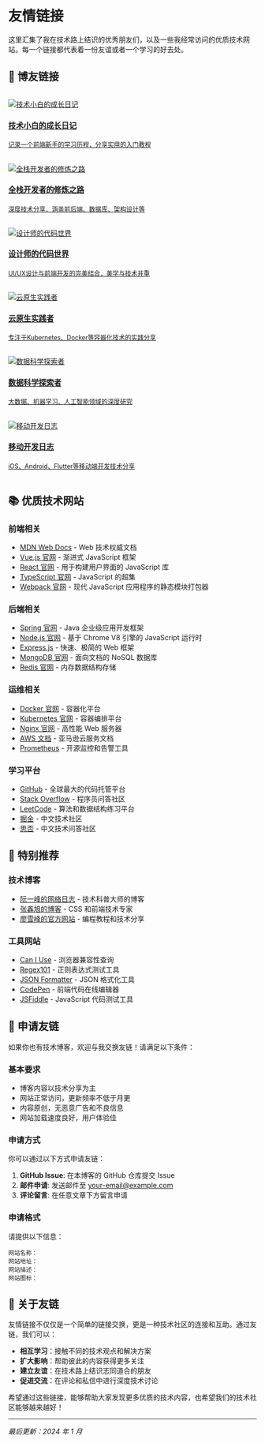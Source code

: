 # 友情链接

这里汇集了我在技术路上结识的优秀朋友们，以及一些我经常访问的优质技术网站。每一个链接都代表着一份友谊或者一个学习的好去处。

## 🤝 博友链接

<div class="friends-grid">
  <a href="https://example-friend1.com" class="friend-link" target="_blank">
    <img src="/images/friends/friend1.jpg" alt="技术小白的成长日记">
    <div class="info">
      <h4>技术小白的成长日记</h4>
      <p>记录一个前端新手的学习历程，分享实用的入门教程</p>
    </div>
  </a>
  
  <a href="https://example-friend2.com" class="friend-link" target="_blank">
    <img src="/images/friends/friend2.jpg" alt="全栈开发者的修炼之路">
    <div class="info">
      <h4>全栈开发者的修炼之路</h4>
      <p>深度技术分享，涵盖前后端、数据库、架构设计等</p>
    </div>
  </a>
  
  <a href="https://example-friend3.com" class="friend-link" target="_blank">
    <img src="/images/friends/friend3.jpg" alt="设计师的代码世界">
    <div class="info">
      <h4>设计师的代码世界</h4>
      <p>UI/UX设计与前端开发的完美结合，美学与技术并重</p>
    </div>
  </a>
  
  <a href="https://example-friend4.com" class="friend-link" target="_blank">
    <img src="/images/friends/friend4.jpg" alt="云原生实践者">
    <div class="info">
      <h4>云原生实践者</h4>
      <p>专注于Kubernetes、Docker等容器化技术的实践分享</p>
    </div>
  </a>
  
  <a href="https://example-friend5.com" class="friend-link" target="_blank">
    <img src="/images/friends/friend5.jpg" alt="数据科学探索者">
    <div class="info">
      <h4>数据科学探索者</h4>
      <p>大数据、机器学习、人工智能领域的深度研究</p>
    </div>
  </a>
  
  <a href="https://example-friend6.com" class="friend-link" target="_blank">
    <img src="/images/friends/friend6.jpg" alt="移动开发日志">
    <div class="info">
      <h4>移动开发日志</h4>
      <p>iOS、Android、Flutter等移动端开发技术分享</p>
    </div>
  </a>
</div>

## 📚 优质技术网站

### 前端相关

- [MDN Web Docs](https://developer.mozilla.org/) - Web 技术权威文档
- [Vue.js 官网](https://vuejs.org/) - 渐进式 JavaScript 框架
- [React 官网](https://reactjs.org/) - 用于构建用户界面的 JavaScript 库
- [TypeScript 官网](https://www.typescriptlang.org/) - JavaScript 的超集
- [Webpack 官网](https://webpack.js.org/) - 现代 JavaScript 应用程序的静态模块打包器

### 后端相关

- [Spring 官网](https://spring.io/) - Java 企业级应用开发框架
- [Node.js 官网](https://nodejs.org/) - 基于 Chrome V8 引擎的 JavaScript 运行时
- [Express.js](https://expressjs.com/) - 快速、极简的 Web 框架
- [MongoDB 官网](https://www.mongodb.com/) - 面向文档的 NoSQL 数据库
- [Redis 官网](https://redis.io/) - 内存数据结构存储

### 运维相关

- [Docker 官网](https://www.docker.com/) - 容器化平台
- [Kubernetes 官网](https://kubernetes.io/) - 容器编排平台
- [Nginx 官网](https://nginx.org/) - 高性能 Web 服务器
- [AWS 文档](https://docs.aws.amazon.com/) - 亚马逊云服务文档
- [Prometheus](https://prometheus.io/) - 开源监控和告警工具

### 学习平台

- [GitHub](https://github.com/) - 全球最大的代码托管平台
- [Stack Overflow](https://stackoverflow.com/) - 程序员问答社区
- [LeetCode](https://leetcode.com/) - 算法和数据结构练习平台
- [掘金](https://juejin.cn/) - 中文技术社区
- [思否](https://segmentfault.com/) - 中文技术问答社区

## 🌟 特别推荐

### 技术博客

- [阮一峰的网络日志](https://www.ruanyifeng.com/blog/) - 技术科普大师的博客
- [张鑫旭的博客](https://www.zhangxinxu.com/) - CSS 和前端技术专家
- [廖雪峰的官方网站](https://www.liaoxuefeng.com/) - 编程教程和技术分享

### 工具网站

- [Can I Use](https://caniuse.com/) - 浏览器兼容性查询
- [Regex101](https://regex101.com/) - 正则表达式测试工具
- [JSON Formatter](https://jsonformatter.curiousconcept.com/) - JSON 格式化工具
- [CodePen](https://codepen.io/) - 前端代码在线编辑器
- [JSFiddle](https://jsfiddle.net/) - JavaScript 代码测试工具

## 📝 申请友链

如果你也有技术博客，欢迎与我交换友链！请满足以下条件：

### 基本要求

- 博客内容以技术分享为主
- 网站正常访问，更新频率不低于月更
- 内容原创，无恶意广告和不良信息
- 网站加载速度良好，用户体验佳

### 申请方式

你可以通过以下方式申请友链：

1. **GitHub Issue**: 在本博客的 GitHub 仓库提交 Issue
2. **邮件申请**: 发送邮件至 your-email@example.com
3. **评论留言**: 在任意文章下方留言申请

### 申请格式

请提供以下信息：

```
网站名称：
网站地址：
网站描述：
网站图标：
```

## 💭 关于友链

友情链接不仅仅是一个简单的链接交换，更是一种技术社区的连接和互助。通过友链，我们可以：

- **相互学习**：接触不同的技术观点和解决方案
- **扩大影响**：帮助彼此的内容获得更多关注
- **建立友谊**：在技术路上结识志同道合的朋友
- **促进交流**：在评论和私信中进行深度技术讨论

希望通过这些链接，能够帮助大家发现更多优质的技术内容，也希望我们的技术社区能够越来越好！

---

_最后更新：2024 年 1 月_

<style>
.friends-grid {
  display: grid;
  grid-template-columns: repeat(auto-fit, minmax(300px, 1fr));
  gap: 16px;
  margin: 2rem 0;
}

@media (max-width: 768px) {
  .friends-grid {
    grid-template-columns: 1fr;
  }
}

.friend-link .info h4 {
  color: var(--vp-c-text-1);
  font-size: 1.1em;
  font-weight: 600;
}

.friend-link .info p {
  color: var(--vp-c-text-2);
  font-size: 0.9em;
  line-height: 1.4;
}
</style>
